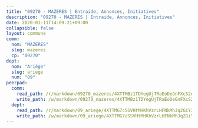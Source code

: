```yaml
---
title: "09270 - MAZERES | Entraide, Annonces, Initiatives"
description: "09270 - MAZERES | Entraide, Annonces, Initiatives"
date: 2020-01-11T14:09:21+09:00
collapsible: false
layout: commune
comm:
  nom: "MAZERES"
  slug: mazeres
  cp: "09270"
dept:
  nom: "Ariège"
  slug: ariege
  num: "09"
peerpad:
  comm:
    read_path: /r/markdown/09270_mazeres/4XTTMBz1TDYegUjTRaEoDeGnFXcS2uAMUBud8fWSx9ZQDBBEj
    write_path: /w/markdown/09270_mazeres/4XTTMBz1TDYegUjTRaEoDeGnFXcS2uAMUBud8fWSx9ZQDBBEj-K3TgURkuHJjw1V2QbCEjmAw5hw9zkNRsUasv49kcDnBrBy7zXSpxBFgdguL9A1DYBb5ZGyNrstJHxavVQSyrxdN7jJiYjLUmsnrTJ3ZqD7S2eiUVrc6RJR3PG5z8TD9gJFqfAuPZ
  dept:
    read_path: /r/markdown/09_ariege/4XTTMG7cSSVHtMHKhVzrLHFNkMhJq2GiY37tW1RLaySvmC5m7
    write_path: /w/markdown/09_ariege/4XTTMG7cSSVHtMHKhVzrLHFNkMhJq2GiY37tW1RLaySvmC5m7-K3TgTss1C8HjViVkpwivQX7MahnqC11ekSJQuYEnrMDTmDE1FfJsoB9BatqQw5xZL2YVE8soFWdt5YbjPCiw8Nef7nnDAgssxyMxh5u11RAcuqPo3TLSQutK9TFNiNP3xhEoTkkD
---
```


